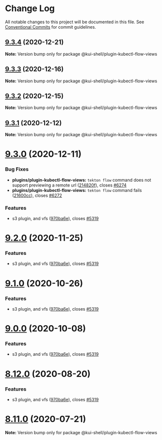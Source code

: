 # Change Log

All notable changes to this project will be documented in this file.
See [Conventional Commits](https://conventionalcommits.org) for commit guidelines.

## [9.3.4](https://github.com/IBM/kui/compare/v9.3.3...v9.3.4) (2020-12-21)

**Note:** Version bump only for package @kui-shell/plugin-kubectl-flow-views

## [9.3.3](https://github.com/IBM/kui/compare/v9.3.2...v9.3.3) (2020-12-16)

**Note:** Version bump only for package @kui-shell/plugin-kubectl-flow-views

## [9.3.2](https://github.com/IBM/kui/compare/v9.3.1...v9.3.2) (2020-12-15)

**Note:** Version bump only for package @kui-shell/plugin-kubectl-flow-views

## [9.3.1](https://github.com/IBM/kui/compare/v9.3.0...v9.3.1) (2020-12-12)

**Note:** Version bump only for package @kui-shell/plugin-kubectl-flow-views

# [9.3.0](https://github.com/IBM/kui/compare/v4.5.0...v9.3.0) (2020-12-11)

### Bug Fixes

- **plugins/plugin-kubectl-flow-views:** `tekton flow` command does not support previewing a remote url ([214820f](https://github.com/IBM/kui/commit/214820f)), closes [#6274](https://github.com/IBM/kui/issues/6274)
- **plugins/plugin-kubectl-flow-views:** `tekton flow` command fails ([21600cc](https://github.com/IBM/kui/commit/21600cc)), closes [#6272](https://github.com/IBM/kui/issues/6272)

### Features

- s3 plugin, and vfs ([970ba6e](https://github.com/IBM/kui/commit/970ba6e)), closes [#5319](https://github.com/IBM/kui/issues/5319)

# [9.2.0](https://github.com/IBM/kui/compare/v4.5.0...v9.2.0) (2020-11-25)

### Features

- s3 plugin, and vfs ([970ba6e](https://github.com/IBM/kui/commit/970ba6e)), closes [#5319](https://github.com/IBM/kui/issues/5319)

# [9.1.0](https://github.com/IBM/kui/compare/v4.5.0...v9.1.0) (2020-10-26)

### Features

- s3 plugin, and vfs ([970ba6e](https://github.com/IBM/kui/commit/970ba6e)), closes [#5319](https://github.com/IBM/kui/issues/5319)

# [9.0.0](https://github.com/IBM/kui/compare/v4.5.0...v9.0.0) (2020-10-08)

### Features

- s3 plugin, and vfs ([970ba6e](https://github.com/IBM/kui/commit/970ba6e)), closes [#5319](https://github.com/IBM/kui/issues/5319)

# [8.12.0](https://github.com/IBM/kui/compare/v4.5.0...v8.12.0) (2020-08-20)

### Features

- s3 plugin, and vfs ([970ba6e](https://github.com/IBM/kui/commit/970ba6e)), closes [#5319](https://github.com/IBM/kui/issues/5319)

# [8.11.0](https://github.com/IBM/kui/compare/v4.5.0...v8.11.0) (2020-07-21)

**Note:** Version bump only for package @kui-shell/plugin-kubectl-flow-views
